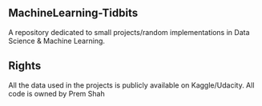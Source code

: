 ## MachineLearning-Tidbits
A repository dedicated to small projects/random implementations in Data Science & Machine Learning.

## Rights

All the data used in the projects is publicly available on Kaggle/Udacity. All code is owned by Prem Shah
